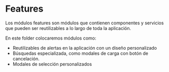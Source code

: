# Features

Los módulos features son módulos que contienen componentes y servicios que pueden ser reutilizables a lo largo de toda la aplicación.

En este folder colocaremos módulos como:

- Reutilizables de alertas en la aplicación con un diseño personalizado
- Búsquedas especializada, como modales de carga con botón de cancelación.
- Modales de selección personalizados
